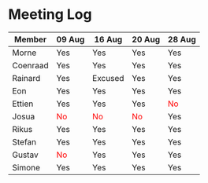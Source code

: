 # Meeting Log

<table>
  <thead>
    <tr>
      <th>Member</th>
      <th>09 Aug</th>
      <th>16 Aug</th>
      <th>20 Aug</th>
      <th>28 Aug</th>
    </tr>
  </thead>
  <tbody>
    <tr>
      <td>Morne</td>
      <td>Yes</td>
      <td>Yes</td>
      <td>Yes</td>
      <td>Yes</td>
    </tr>
    <tr>
      <td>Coenraad</td>
      <td>Yes</td>
      <td>Yes</td>
      <td>Yes</td>
      <td>Yes</td>
    </tr>
    <tr>
      <td>Rainard</td>
      <td>Yes</td>
      <td>Excused</td>
      <td>Yes</td>
      <td>Yes</td>
    </tr>
    <tr>
      <td>Eon</td>
      <td>Yes</td>
      <td>Yes</td>
      <td>Yes</td>
      <td>Yes</td>
    </tr>
    <tr>
      <td>Ettien</td>
      <td>Yes</td>
      <td>Yes</td>
      <td>Yes</td>
      <td style="color:red">No</td>
    </tr>
    <tr>
      <td>Josua</td>
      <td style="color:red">No</td>
      <td style="color:red">No</td>
      <td style="color:red">No</td>
      <td>Yes</td>
    </tr>
    <tr>
      <td>Rikus</td>
      <td>Yes</td>
      <td>Yes</td>
      <td>Yes</td>
      <td>Yes</td>
    </tr>
    <tr>
      <td>Stefan</td>
      <td>Yes</td>
      <td>Yes</td>
      <td>Yes</td>
      <td>Yes</td>
    </tr>
    <tr>
      <td>Gustav</td>
      <td style="color:red">No</td>
      <td>Yes</td>
      <td>Yes</td>
      <td>Yes</td>
    </tr>
    <tr>
      <td>Simone</td>
      <td>Yes</td>
      <td>Yes</td>
      <td>Yes</td>
      <td>Yes</td>
    </tr>
  </tbody>
</table>
